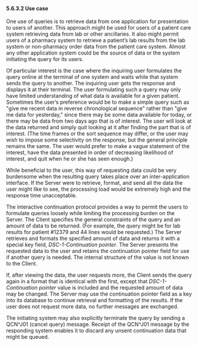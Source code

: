 #### 5.6.3.2 Use case

One use of queries is to retrieve data from one application for presentation to users of another. This approach might be used for users of a patient care system retrieving data from lab or other ancillaries. It also might permit users of a pharmacy system to retrieve a patient’s lab results from the lab system or non-pharmacy order data from the patient care system. Almost any other application system could be the source of data or the system initiating the query for its users.

Of particular interest is the case where the inquiring user formulates the query online at the terminal of one system and waits while that system sends the query to another. The inquiring user gets the response and displays it at their terminal. The user formulating such a query may only have limited understanding of what data is available for a given patient. Sometimes the user’s preference would be to make a simple query such as "give me recent data in reverse chronological sequence" rather than "give me data for yesterday," since there may be some data available for today, or there may be data from two days ago that is of interest. The user will look at the data returned and simply quit looking at it after finding the part that is of interest. (The time frames or the sort sequence may differ, or the user may wish to impose some selectivity on the response, but the general principle remains the same. The user would prefer to make a vague statement of the interest, have the data presented in order of decreasing likelihood of interest, and quit when he or she has seen enough.)

While beneficial to the user, this way of requesting data could be very burdensome when the resulting query takes place over an inter-application interface. If the Server were to retrieve, format, and send all the data the user might like to see, the processing load would be extremely high and the response time unacceptable.

The interactive continuation protocol provides a way to permit the users to formulate queries loosely while limiting the processing burden on the Server. The Client specifies the general constraints of the query and an amount of data to be returned. (For example, the query might be for lab results for patient #12379 and 44 lines would be requested.) The Server retrieves and formats the specified amount of data and returns it with a special key field, _DSC-1-Continuation pointer_. The Server presents the requested data to the user and retains the continuation pointer field for use if another query is needed. The internal structure of the value is not known to the Client.

If, after viewing the data, the user requests more, the Client sends the query again in a format that is identical with the first, except that _DSC-1-Continuation pointer_ value is included and the requested amount of data may be changed. The Server may use the continuation pointer field as a key into its database to continue retrieval and formatting of the results. If the user does not request more data, no further messages are exchanged.

The initiating system may also explicitly terminate the query by sending a QCN^J01 (cancel query) message. Receipt of the QCN^J01 message by the responding system enables it to discard any unsent continuation data that might be queued.
